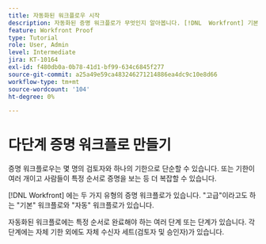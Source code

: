 ```yaml
---
title: 자동화된 워크플로우 시작
description: 자동화된 증명 워크플로가 무엇인지 알아봅니다. [!DNL  Workfront] 기본 워크플로우와 다른 방식을 사용합니다.
feature: Workfront Proof
type: Tutorial
role: User, Admin
level: Intermediate
jira: KT-10164
exl-id: f480db0a-0b78-41d1-bf99-634c6845f277
source-git-commit: a25a49e59ca483246271214886ea4dc9c10e8d66
workflow-type: tm+mt
source-wordcount: '104'
ht-degree: 0%

---
```


# 다단계 증명 워크플로 만들기

증명 워크플로우는 몇 명의 검토자와 하나의 기한으로 단순할 수 있습니다. 또는 기한이 여러 개이고 사람들이 특정 순서로 증명을 보는 등 더 복잡할 수 있습니다.

[!DNL Workfront] 에는 두 가지 유형의 증명 워크플로가 있습니다. &quot;고급&quot;이라고도 하는 &quot;기본&quot; 워크플로와 &quot;자동&quot; 워크플로가 있습니다.

자동화된 워크플로에는 특정 순서로 완료해야 하는 여러 단계 또는 단계가 있습니다. 각 단계에는 자체 기한 외에도 자체 수신자 세트(검토자 및 승인자)가 있습니다.

<!--
Note by Chuck Middleton, 6-28-22:
This tutorial is an incomplete dulplicate. It should have a video included. Video with MPC ID 335130 does an excellent job of explaining automated workflows, but it was in the Workfront Proof > Administration and setup section of the TOC. I moved it, along with related workflow tutorials, into the Workfront Proof > Proof workflows section. I also removed this tutorial from the TOC.
-->
